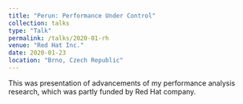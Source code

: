 ```yaml
---
title: "Perun: Performance Under Control"
collection: talks
type: "Talk"
permalink: /talks/2020-01-rh
venue: "Red Hat Inc."
date: 2020-01-23
location: "Brno, Czech Republic"
---
```


This was presentation of advancements of my performance analysis research, which was partly funded
by Red Hat company.
